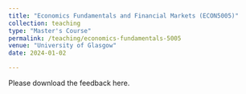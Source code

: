 ```yaml
---
title: "Economics Fundamentals and Financial Markets (ECON5005)"
collection: teaching
type: "Master's Course"
permalink: /teaching/economics-fundamentals-5005
venue: "University of Glasgow"
date: 2024-01-02

---
```




Please download the feedback here.
